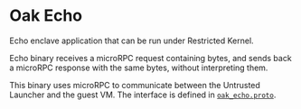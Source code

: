 # Oak Echo

Echo enclave application that can be run under Restricted Kernel.

Echo binary receives a microRPC request containing bytes, and sends back a
microRPC response with the same bytes, without interpreting them.

This binary uses microRPC to communicate between the Untrusted Launcher and the
guest VM. The interface is defined in
[`oak_echo.proto`](testing/oak_echo_service/oak_echo.proto).
